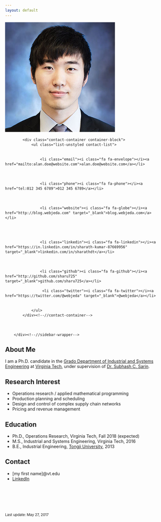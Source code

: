 ```yaml
---
layout: default
---
```


<div class="sidebar-wrapper">
            <div class="profile-container">
                <img class="profile-img" src="F_Sun.jpg" alt="profile picture" />
            </div><!--//profile-container-->
            
            <div class="contact-container container-block">
                <ul class="list-unstyled contact-list">
                   
                   
                    <li class="email"><i class="fa fa-envelope"></i><a href="mailto:alan.doe@website.com">alan.doe@website.com</a></li>
                   
                    
                   
                    <li class="phone"><i class="fa fa-phone"></i><a href="tel:012 345 6789">012 345 6789</a></li>
                   
                    
                    
                    <li class="website"><i class="fa fa-globe"></i><a href="http://blog.webjeda.com" target="_blank">blog.webjeda.com</a></li>
                    
                    
                    
                    
                    <li class="linkedin"><i class="fa fa-linkedin"></i><a href="https://in.linkedin.com/in/sharath-kumar-87669956" target="_blank">linkedin.com/in/sharathdt</a></li>
                   
                    
                    
                    <li class="github"><i class="fa fa-github"></i><a href="http://github.com/sharu725" target="_blank">github.com/sharu725</a></li>
                    
                     <li class="twitter"><i class="fa fa-twitter"></i><a href="https://twitter.com/@webjeda" target="_blank">@webjeda</a></li>
                   
                    
                </ul>
            </div><!--//contact-container-->

        
            
        </div><!--//sidebar-wrapper-->

## About Me

I am a Ph.D. candidate in the [Grado Department of Industrial and Systems Engineering](http://www.ise.vt.edu/) at [Virginia Tech](http://www.vt.edu/), under supervision of [Dr. Subhash C. Sarin](http://www.ise.vt.edu/People/Faculty/Bios/Sarin_bio.html).  

## Research Interest

* Operations research / applied mathematical programming 
* Production planning and scheduling
* Design and control of complex supply chain networks
* Pricing and revenue management

## Education

* Ph.D., Operations Research, Virginia Tech, Fall 2018 (expected)
* M.S., Industrial and Systems Engineering, Virginia Tech, 2016
* B.E., Industrial Engineering, [Tongji University](http://www.tongji.edu.cn/), 2013

## Contact

* [my first name]@vt.edu
* [LinkedIn](https://www.linkedin.com/in/fangzhousun)



<br><br><br><br>

<sub>Last update: May 27, 2017</sub>

<br><br>


